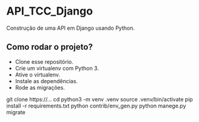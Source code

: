 # API_TCC_Django

Construção de uma API em Django usando Python.

## Como rodar o projeto?
* Clone esse repositório.
* Crie um virtualenv com Python 3.
* Ative o virtualenv.
* Instale as dependências.
* Rode as migrações.

git clone https://...
cd
python3 -m venv .venv
source .venv/bin/activate
pip install -r requirements.txt
python contrib/env_gen.py
python manege.py migrate